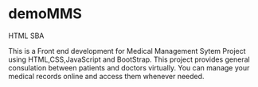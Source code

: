 # demoMMS
HTML SBA


This is a Front end development for Medical Management Sytem Project using HTML,CSS,JavaScript and BootStrap.
This project provides general consulation between patients and doctors virtually.
You can manage your medical records online and access them whenever needed.
